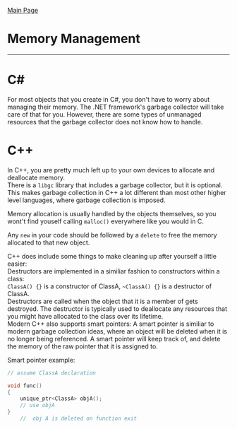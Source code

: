 [Main Page](README.md)

# Memory Management
-------------------------
C#
===
For most objects that you create in C#, you don't have to worry about managing their memory. The .NET framework's garbage collector will take care of that for you. However, there are some types of unmanaged resources that the garbage collector does not know how to handle.


C++
===
In C++, you are pretty much left up to your own devices to allocate and deallocate memory.  
There is a `libgc` library that includes a garbage collector, but it is optional. This makes garbage collection in C++ a lot different than most other higher level languages, where garbage collection is imposed.

Memory allocation is usually handled by the objects themselves, so you wont't find youself calling `malloc()` everywhere like you would in C.  

Any `new` in your code should be followed by a `delete` to free the memory allocated to that new object.  

C++ does include some things to make cleaning up after yourself a little easier:  
    Destructors are implemented in a similiar fashion to constructors within a class:  
        `ClassA() {}` is a constructor of ClassA, `~ClassA() {}` is a destructor of ClassA.  
        Destructors are called when the object that it is a member of gets destroyed. The destructor is typically used to deallocate any resources that you might have allocated to the class over its lifetime.  
    Modern C++ also supports smart pointers:
        A smart pointer is similiar to modern garbage collection ideas, where an object will be deleted when it is no longer being referenced. A smart pointer will keep track of, and delete the memory of the raw pointer that it is assigned to.  

Smart pointer example:
```C++
// assume ClassA declaration

void func()
{
	unique_ptr<ClassA> objA();
	// use objA
}
	//	obj A is deleted on function exit
```